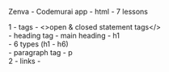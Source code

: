 Zenva - Codemurai app - html - 7 lessons

1 - tags 	- <>open & closed statement tags</><br>
			- heading tag - main heading - h1<br>
				-  6 types (h1 - h6)<br>
			- paragraph tag - p<br>
2 - links	- 	<br>
